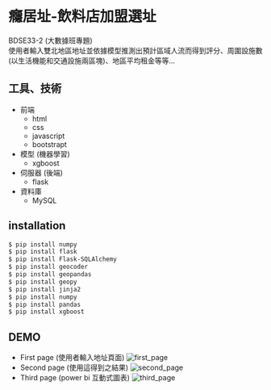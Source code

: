 # 癮居址-飲料店加盟選址
BDSE33-2 (大數據班專題)    
使用者輸入雙北地區地址並依據模型推測出預計區域人流而得到評分、周圍設施數(以生活機能和交通設施兩區塊)、地區平均租金等等...

 
## 工具、技術  
  - 前端
    - html
    - css
    - javascript
    - bootstrapt
  - 模型 (機器學習)
    - xgboost
  - 伺服器 (後端)
    - flask
  - 資料庫
    - MySQL

## installation 
```bash
$ pip install numpy
$ pip install flask
$ pip install Flask-SQLAlchemy
$ pip install geocoder
$ pip install geopandas
$ pip install geopy
$ pip install jinja2
$ pip install numpy
$ pip install pandas
$ pip install xgboost
```

## DEMO
- First page (使用者輸入地址頁面)
![first_page](C:/Users/Wilson/Desktop/final_flask_nodocker/first_page.png?raw=true "Demo Page 1")
- Second page (使用這得到之結果)
![second_page](C:/Users/Wilson/Desktop/final_flask_nodocker/page2.gif?raw=true "Demo Page 2")
- Third page (power bi 互動式圖表)
![third_page](C:/Users/Wilson/Desktop/final_flask_nodocker/third_page.png?raw=true "Demo Page 3")
